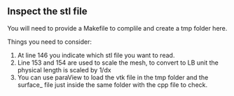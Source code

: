 ## Inspect the stl file
You will need to provide a Makefile to complile and create a tmp folder here.

Things you need to consider:
1) At line 146 you indicate which stl file you want to read.
2) Line 153 and 154 are used to scale the mesh, to convert to LB unit the physical length is scaled by 1/dx
3) You can use paraView to load the vtk file in the tmp folder and the surface_ file just inside the same folder with the cpp file to check.
